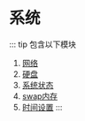 # 系统
::: tip 包含以下模块
1. [网络](/linux/system/network.md)
2. [硬盘](/linux/system/disk.md)
3. [系统状态](/linux/system/status.md)
4. [swap内存](/linux/system/swap.md)
5. [时间设置](/linux/system/time.md)
:::
